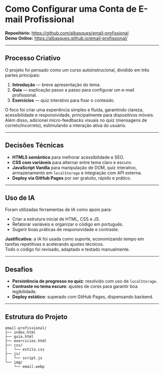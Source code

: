 # Como Configurar uma Conta de E-mail Profissional

**Repositório:** https://github.com/albasques/email-profissional  
**Demo Online:** https://albasques.github.io/email-profissional/

---

## Processo Criativo
O projeto foi pensado como um curso autoinstrucional, dividido em três partes principais:  
1. **Introdução** — breve apresentação do tema.  
2. **Guia** — explicação passo a passo para configurar um e-mail profissional.  
3. **Exercícios** — quiz interativo para fixar o conteúdo.  

O foco foi criar uma experiência simples e fluida, garantindo clareza, acessibilidade e responsividade, principalmente para dispositivos móveis.  
Além disso, adicionei micro-feedbacks visuais no quiz (mensagens de correto/incorreto), estimulando a interação ativa do usuário.

---

## Decisões Técnicas
- **HTML5 semântico** para melhorar acessibilidade e SEO.  
- **CSS com variáveis** para alternar entre tema claro e escuro.  
- **JavaScript Vanilla** para manipulação de DOM, quiz interativo, armazenamento em `localStorage` e integração com API externa.  
- **Deploy via GitHub Pages** por ser gratuito, rápido e prático.  

---

## Uso de IA
Foram utilizadas ferramentas de IA como apoio para:  
- Criar a estrutura inicial de HTML, CSS e JS.  
- Refatorar variáveis e organizar o código em português.  
- Sugerir boas práticas de responsividade e contraste.  

**Justificativa:** a IA foi usada como suporte, economizando tempo em tarefas repetitivas e acelerando ajustes técnicos.  
Todo o código foi revisado, adaptado e testado manualmente.

---

## Desafios
- **Persistência de progresso no quiz**: resolvido com uso de `localStorage`.  
- **Contraste no tema escuro**: ajustes de cores para garantir boa legibilidade.  
- **Deploy estático**: superado com GitHub Pages, dispensando backend.  

---

## Estrutura do Projeto

```plaintext
email-profissional/
├── index.html
├── guia.html
├── exercicios.html
├── css/
│   └── estilo.css
├── js/
│   └── script.js
└── img/
    └── email.webp
